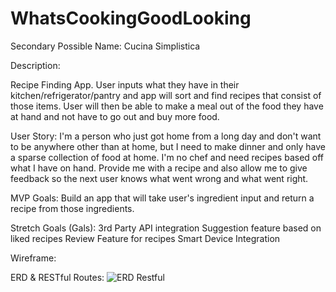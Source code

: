 # WhatsCookingGoodLooking
Secondary Possible Name: Cucina Simplistica

Description:

Recipe Finding App. User inputs what they have in their kitchen/refrigerator/pantry and app will sort and find recipes that consist of those items. User will then be able to make a meal out of the food they have at hand and not have to go out and buy more food.   

User Story: 
I'm a person who just got home from a long day and don't want to be anywhere other than at home, but I need to make dinner and only have a sparse collection of food at home. I'm no chef and need recipes based off what I have on hand. Provide me with a recipe and also allow me to give feedback so the next user knows what went wrong and what went right.

MVP Goals:
Build an app that will take user's ingredient input and return a recipe from those ingredients.

Stretch Goals (Gals):
  3rd Party API integration 
  Suggestion feature based on liked recipes
  Review Feature for recipes
  Smart Device Integration

Wireframe:

ERD & RESTful Routes:
![ERD Restful](https://github.com/prireds174/WhatsCookingGoodLooking/blob/main/image%20(1).png)

